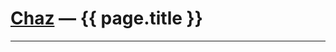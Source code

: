 <div class="header">
  <h1 class="title"><a href="/">Chaz</a> <span>—</span> {{ page.title }}</h1>
  <hr />
</div>
